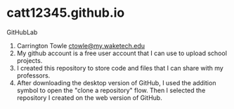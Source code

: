 # catt12345.github.io


GitHubLab 
1. Carrington Towle ctowle@my.waketech.edu
2. My github account is a free user account that I can use to upload school projects. 
3. I created this repository to store code and files that I can share with my professors.
4. After downloading the desktop version of GitHub, I used the addition symbol to open the "clone a repository" flow. Then I selected the repository I created on the web version of GitHub.